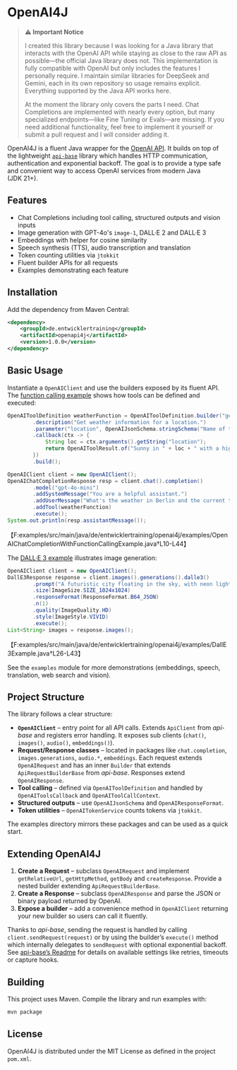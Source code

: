 # OpenAI4J

> **⚠️ Important Notice**
>
> I created this library because I was looking for a Java library that interacts with the OpenAI API while staying as close to the raw API as possible—the official Java library does not. This implementation is fully compatible with OpenAI but only includes the features I personally require. I maintain similar libraries for DeepSeek and Gemini, each in its own repository so usage remains explicit. Everything supported by the Java API works here.
> 
> At the moment the library only covers the parts I need. Chat Completions are implemented with nearly every option, but many specialized endpoints—like Fine Tuning or Evals—are missing. If you need additional functionality, feel free to implement it yourself or submit a pull request and I will consider adding it.

OpenAI4J is a fluent Java wrapper for the [OpenAI API](https://platform.openai.com/docs/api-reference).
It builds on top of the lightweight [`api-base`](https://github.com/hwalde/api-base) library which
handles HTTP communication, authentication and exponential backoff. The goal is to provide a type safe
and convenient way to access OpenAI services from modern Java (JDK&nbsp;21+).

## Features

* Chat Completions including tool calling, structured outputs and vision inputs
* Image generation with GPT-4o's `image-1`, DALL·E&nbsp;2 and DALL·E&nbsp;3
* Embeddings with helper for cosine similarity
* Speech synthesis (TTS), audio transcription and translation
* Token counting utilities via `jtokkit`
* Fluent builder APIs for all requests
* Examples demonstrating each feature

## Installation

Add the dependency from Maven Central:

```xml
<dependency>
    <groupId>de.entwicklertraining</groupId>
    <artifactId>openapi4j</artifactId>
    <version>1.0.0</version>
</dependency>
```

## Basic Usage

Instantiate a `OpenAIClient` and use the builders exposed by its fluent API. The
[function calling example](examples/src/main/java/de/entwicklertraining/openai4j/examples/OpenAIChatCompletionWithFunctionCallingExample.java)
shows how tools can be defined and executed:

```java
OpenAIToolDefinition weatherFunction = OpenAIToolDefinition.builder("get_local_weather")
        .description("Get weather information for a location.")
        .parameter("location", OpenAIJsonSchema.stringSchema("Name of the city"), true)
        .callback(ctx -> {
            String loc = ctx.arguments().getString("location");
            return OpenAIToolResult.of("Sunny in " + loc + " with a high of 25°C.");
        })
        .build();

OpenAIClient client = new OpenAIClient();
OpenAIChatCompletionResponse resp = client.chat().completion()
        .model("gpt-4o-mini")
        .addSystemMessage("You are a helpful assistant.")
        .addUserMessage("What's the weather in Berlin and the current time?")
        .addTool(weatherFunction)
        .execute();
System.out.println(resp.assistantMessage());
```
【F:examples/src/main/java/de/entwicklertraining/openai4j/examples/OpenAIChatCompletionWithFunctionCallingExample.java†L10-L44】

The [DALL·E&nbsp;3 example](examples/src/main/java/de/entwicklertraining/openai4j/examples/DallE3Example.java)
illustrates image generation:

```java
OpenAIClient client = new OpenAIClient();
DallE3Response response = client.images().generations().dalle3()
        .prompt("A futuristic city floating in the sky, with neon lights")
        .size(ImageSize.SIZE_1024x1024)
        .responseFormat(ResponseFormat.B64_JSON)
        .n(1)
        .quality(ImageQuality.HD)
        .style(ImageStyle.VIVID)
        .execute();
List<String> images = response.images();
```
【F:examples/src/main/java/de/entwicklertraining/openai4j/examples/DallE3Example.java†L26-L43】

See the `examples` module for more demonstrations (embeddings, speech, translation, web search
and vision).

## Project Structure

The library follows a clear structure:

* **`OpenAIClient`** – entry point for all API calls. Extends `ApiClient` from *api-base*
  and registers error handling. It exposes sub clients (`chat()`, `images()`, `audio()`, `embeddings()`).
* **Request/Response classes** – located in packages like
  `chat.completion`, `images.generations`, `audio.*`, `embeddings`.
  Each request extends `OpenAIRequest` and has an inner `Builder` that extends
  `ApiRequestBuilderBase` from *api-base*. Responses extend `OpenAIResponse`.
* **Tool calling** – defined via `OpenAIToolDefinition` and handled by
  `OpenAIToolsCallback` and `OpenAIToolCallContext`.
* **Structured outputs** – use `OpenAIJsonSchema` and `OpenAIResponseFormat`.
* **Token utilities** – `OpenAITokenService` counts tokens via `jtokkit`.

The examples directory mirrors these packages and can be used as a quick start.

## Extending OpenAI4J

1. **Create a Request** – subclass `OpenAIRequest` and implement `getRelativeUrl`,
   `getHttpMethod`, `getBody` and `createResponse`. Provide a nested builder
   extending `ApiRequestBuilderBase`.
2. **Create a Response** – subclass `OpenAIResponse` and parse the JSON or binary
   payload returned by OpenAI.
3. **Expose a builder** – add a convenience method in `OpenAIClient` returning your
   new builder so users can call it fluently.

Thanks to *api-base*, sending the request is handled by calling
`client.sendRequest(request)` or by using the builder’s `execute()` method which
internally delegates to `sendRequest` with optional exponential backoff.
See [api-base’s Readme](https://github.com/hwalde/api-base) for details on available
settings like retries, timeouts or capture hooks.

## Building

This project uses Maven. Compile the library and run examples with:

```bash
mvn package
```

## License

OpenAI4J is distributed under the MIT License as defined in the project `pom.xml`.
